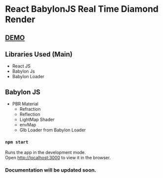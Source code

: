 # React BabylonJS Real Time Diamond Render

## [DEMO](https://nilooy.github.io/react-babylonjs-diamond-render-refraction)

## Libraries Used (Main)

- React JS
- Babylon Js
- Babylon Loader

## Babylon JS

- PBR Material
  - Refraction
  - Reflection
  - LightMap Shader
  - envMap
  - Glb Loader from Babylon Loader

### `npm start`

Runs the app in the development mode.<br>
Open [http://localhost:3000](http://localhost:3000) to view it in the browser.

### Documentation will be updated soon.

